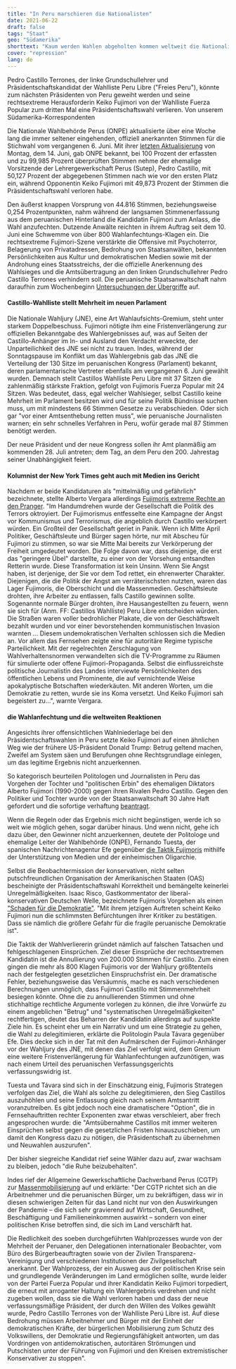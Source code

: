 ```yaml
---
title: "In Peru marschieren die Nationalisten"
date: 2021-06-22
draft: false
tags: "Staat"
geo: "Südamerika"
shorttext: "Kaum werden Wahlen abgeholten kommen weltweit die Nationalisten Schweine aus der Versenkung und schreien Betrug."
cover: "repression"
lang: de
---
```


Pedro Castillo Terrones, der linke Grundschullehrer und Präsidentschaftskandidat der Wahlliste Peru Libre ("Freies Peru"), könnte zum nächsten Präsidenten von Peru geweiht werden und seine rechtsextreme Herausforderin Keiko Fujimori von der Wahlliste Fuerza Popular zum dritten Mal eine Präsidentschaftswahl verlieren. Von unserem Südamerika-Korrespondenten

Die Nationale Wahlbehörde Perus (ONPE) aktualisierte über eine Woche lang die immer seltener eingehenden, offiziell anerkannten Stimmen für die Stichwahl vom vergangenen 6. Juni. Mit ihrer [letzten Aktualisierung](https://larepublica.pe/elecciones/2021/06/13/onpe-resultados-finales-en-vivo-segunda-vuelta-elecciones-2021-en-peru-entre-pedro-castillo-y-keiko-fujimori-pltc/ "Pedro Castillo superó a Keiko Fujimori al 100% de actas contabilizadas por la ONPE") von Montag, dem 14. Juni, gab ONPE bekannt, bei 100 Prozent der erfassten und zu 99,985 Prozent überprüften Stimmen nehme der ehemalige Vorsitzende der Lehrergewerkschaft Perus (Sutep), Pedro Castillo, mit 50,127 Prozent der abgegebenen Stimmen nach wie vor den ersten Platz ein, während Opponentin Keiko Fujimori mit 49,873 Prozent der Stimmen die Präsidentschaftswahl verloren habe.

Den äußerst knappen Vorsprung von 44.816 Stimmen, beziehungsweise 0,254 Prozentpunkten, nahm während der langsamen Stimmenerfassung aus dem peruanischen Hinterland die Kandidatin Fujimori zum Anlass, die Wahl anzufechten. Dutzende Anwälte reichten in ihrem Auftrag seit dem 10. Juni eine Schwemme von über 800 Wahlanfechtungs-Klagen ein. Die rechtsextreme Fujimori-Szene verstärkte die Offensive mit Psychoterror, Belagerung von Privatadressen, Bedrohung von Staatsanwälten, bekannten Persönlichkeiten aus Kultur und demokratischen Medien sowie mit der Androhung eines Staatsstreichs, der die offizielle Anerkennung des Wahlsieges und die Amtsübertragung an den linken Grundschullehrer Pedro Castillo Terrones verhindern soll. Die peruanische Staatsanwaltschaft nahm daraufhin zum Wochenbeginn [Untersuchungen der Übergriffe](https://www.publico.es/politica/fiscalia-peru-investiga-campana-acoso-opositores-fujimori.html "La Fiscalía de Perú investiga campaña de acoso contra opositores a Fujimori") auf.

#### Castillo-Wahlliste stellt Mehrheit im neuen Parlament

Die Nationale Wahljury (JNE), eine Art Wahlaufsichts-Gremium, steht unter starkem Doppelbeschuss. Fujimori nötigte ihm eine Fristenverlängerung zur offiziellen Bekanntgabe des Wahlergebnisses auf, was auf Seiten der Castillo-Anhänger im In- und Ausland den Verdacht erweckte, der Unparteilichkeit des JNE sei nicht zu trauen. Indes, während der Sonntagspause im Konflikt um das Wahlergebnis gab das JNE die Verteilung der 130 Sitze im peruanischen Kongress (Parlament) bekannt, deren parlamentarische Vertreter ebenfalls am vergangenen 6. Juni gewählt wurden. Demnach stellt Castillos Wahlliste Peru Libre mit 37 Sitzen die zahlenmäßig stärkste Fraktion, gefolgt von Fujimoris Fuerza Popular mit 24 Sitzen. Was bedeutet, dass, egal welcher Wahlsieger, selbst Castillo keine Mehrheit im Parlament besitzen wird und für seine Politik Bündnisse suchen muss, um mit mindestens 66 Stimmen Gesetze zu verabschieden. Oder sich gar "vor einer Amtsenthebung retten muss", wie peruanische Journalisten warnen; ein sehr schnelles Verfahren in Peru, wofür gerade mal 87 Stimmen benötigt werden.

Der neue Präsident und der neue Kongress sollen ihr Amt planmäßig am kommenden 28. Juli antreten; dem Tag, an dem Peru den 200. Jahrestag seiner Unabhängigkeit feiert.

#### Kolumnist der New York Times geht auch mit Medien ins Gericht

Nachdem er beide Kandidaturen als "mittelmäßig und gefährlich" bezeichnete, stellte Alberto Vergara allerdings [Fujimoris extreme Rechte an den Pranger](https://www.nytimes.com/es/2021/06/08/espanol/opinion/elecciones-peru.html "Tiempos recios en Perú"). "Im Handumdrehen wurde der Gesellschaft die Politik des Terrors oktroyiert. Der Fujimorismus entfesselte eine Kampagne der Angst vor Kommunismus und Terrorismus, die angeblich durch Castillo verkörpert würden. Ein Großteil der Gesellschaft geriet in Panik. Wenn ich Mitte April Politiker, Geschäftsleute und Bürger sagen hörte, nur mit Abscheu für Fujimori zu stimmen, so war sie Mitte Mai bereits zur Verkörperung der Freiheit umgedeutet worden. Die Folge davon war, dass diejenige, die erst das "geringere Übel" darstellte, zu einer von der Vorsehung entsandten Retterin wurde. Diese Transformation ist kein Unsinn. Wenn Sie Angst haben, ist derjenige, der Sie vor dem Tod rettet, ein ehrenwerter Charakter. Diejenigen, die die Politik der Angst am verräterischsten nutzten, waren das Lager Fujimoris, die Oberschicht und die Massenmedien. Geschäftsleute drohten, ihre Arbeiter zu entlassen, falls Castillo gewinnen sollte. Sogenannte normale Bürger drohten, ihre Hausangestellten zu feuern, wenn sie sich für (Anm. FF: Castillos Wahlliste) Peru Libre entscheiden würden. Die Straßen waren voller bedrohlicher Plakate, die von der Geschäftswelt bezahlt wurden und vor einer bevorstehenden kommunistischen Invasion warnten … Diesem undemokratischen Verhalten schlossen sich die Medien an. Vor allem das Fernsehen zeigte eine für autoritäre Regime typische Parteilichkeit. Mit der regelrechten Zerschlagung von Wahlverhaltensnormen verwandelten sich die TV-Programme zu Räumen für simulierte oder offene Fujimori-Propaganda. Selbst die einflussreichste politische Journalistin des Landes interviewte Persönlichkeiten des öffentlichen Lebens und Prominente, die auf vernichtende Weise apokalyptische Botschaften wiederkäuten. Mit anderen Worten, um die Demokratie zu retten, wurde sie ins Koma versetzt. Und Keiko Fujimori sah begeistert zu…", warnte Vergara.

#### die Wahlanfechtung und die weltweiten Reaktionen

Angesichts ihrer offensichtlichen Wahlniederlage bei den Präsidentschaftswahlen in Peru setzte Keiko Fujimori auf einen ähnlichen Weg wie der frühere US-Präsident Donald Trump: Betrug geltend machen, Zweifel am System säen und Berufungen ohne Rechtsgrundlage einlegen, um das legitime Ergebnis nicht anzuerkennen.

So kategorisch beurteilen Politologen und Journalisten in Peru das Vorgehen der Tochter und "politischen Erbin" des ehemaligen Diktators Alberto Fujimori (1990-2000) gegen ihren Rivalen Pedro Castillo. Gegen den Politiker und Tochter wurde von der Staatsanwaltschaft 30 Jahre Haft gefordert und die sofortige verhaftung [beantragt](https://www.dw.com/es/per%C3%BA-fiscal%C3%ADa-pide-prisi%C3%B3n-preventiva-para-keiko-fujimori/a-57847622 "Perú: fiscalía pide prisión preventiva para Keiko Fujimori").

Wenn die Regeln oder das Ergebnis mich nicht begünstigen, werde ich so weit wie möglich gehen, sogar darüber hinaus. Und wenn nicht, gehe ich dazu über, den Gewinner nicht anzuerkennen, deutete der Politologe und ehemalige Leiter der Wahlbehörde (ONPE), Fernando Tuesta, der spanischen Nachrichtenagentur Efe gegenüber [die Taktik Fujimoris](https://www.efe.com/efe/america/politica/keiko-fujimori-apuesta-por-la-via-trump-ante-su-aparente-derrota-electoral/20000035-4562231 "Keiko Fujimori apuesta por la vía Trump ante su aparente derrota electoral") mithilfe der Unterstützung von Medien und der einheimischen Oligarchie.

Selbst die Beobachtermission der konservativen, nicht selten putschfreundlichen Organisation der Amerikanischen Staaten (OAS) bescheinigte der Präsidentschaftswahl Korrektheit und bemängelte keinerlei Unregelmäßigkeiten. Isaac Risco, Gastkommentator der liberal-konservativen Deutschen Welle, bezeichnete Fujimoris Vorgehen als einen ["Schaden für die Demokratie"](https://www.dw.com/de/meinung-wahlen-zum-schaden-der-demokratie-in-peru/a-57848382 "Wahlen zum Schaden der Demokratie in Peru"). "Mit ihrem jetzigen Auftreten scheint Keiko Fujimori nun die schlimmsten Befürchtungen ihrer Kritiker zu bestätigen. Dass sie nämlich die größere Gefahr für die fragile peruanische Demokratie ist".

Die Taktik der Wahlverliererin gründet nämlich auf falschen Tatsachen und fehlgeschlagenen Einsprüchen. Ziel dieser Einsprüche der rechtsextremen Kandidatin ist die Annullierung von 200.000 Stimmen für Castillo. Zum einen gingen die mehr als 800 Klagen Fujimoris vor der Wahljury größtenteils nach der festgelegten gesetzlichen Einspruchsfrist ein. Der dramatische Fehler, beziehungsweise das Versäumnis, mache es nach verschiedenen Berechnungen unmöglich, dass Fujimori Castillo mit Stimmenmehrheit besiegen könnte. Ohne die zu annullierenden Stimmen und ohne stichhaltige rechtliche Argumente vorlegen zu können, die ihre Vorwürfe zu einem angeblichen "Betrug" und "systematischen Unregelmäßigkeiten" rechtfertigen, deutet das Beharren der Kandidatin allerdings auf suspekte Ziele hin. Es scheint eher um ein Narrativ und um eine Strategie zu gehen, die Wahl zu delegitimieren, erklärte die Politologin Paula Távara gegenüber Efe. Dies decke sich in der Tat mit den Aufmärschen der Fujimori-Anhänger vor der Wahljury des JNE, mit denen das Ziel verfolgt wird, dem Gremium eine weitere Fristenverlängerung für Wahlanfechtungen aufzunötigen, was nach einem Urteil des peruanischen Verfassungsgerichts verfassungswidrig ist.

Tuesta und Távara sind sich in der Einschätzung einig, Fujimoris Strategen verfolgen das Ziel, die Wahl als solche zu delegitimieren, den Sieg Castillos auszuhöhlen und seine Entlassung gleich nach seinem Amtsantritt voranzutreiben. Es gibt jedoch noch eine dramatischere "Option", die in Fernsehauftritten rechter Exponenten zwar etwas verschleiert, aber frech angesprochen wurde: die "Amtsübernahme Castillos mit immer weiteren Einsprüchen selbst gegen die gesetzlichen Fristen hinauszuschieben, um damit den Kongress dazu zu nötigen, die Präsidentschaft zu übernehmen und Neuwahlen auszurufen".

Der bisher siegreiche Kandidat rief seine Wähler dazu auf, zwar wachsam zu bleiben, jedoch "die Ruhe beizubehalten".

Indes rief der Allgemeine Gewerkschaftliche Dachverband Perus (CGTP) zur [Massenmobilisierung](/static/downloads/LA-DEFENSA-DE-LA-VOLUNTAD-POPULAR.pdf "EXIGIMOS LA DEFENSA DE LA VOLUNTAD POPULAR, LA DEMOCRACIA Y LA GOBERNABILIDAD") auf und erklärte: "Der CGTP richtet sich an die Arbeitnehmer und die peruanischen Bürger, um zu bekräftigen, dass wir in diesen schwierigen Zeiten für das Land nicht nur von den Auswirkungen der Pandemie – die sich sehr gravierend auf Wirtschaft, Gesundheit, Beschäftigung und Familieneinkommen auswirkt – sondern von einer politischen Krise betroffen sind, die sich im Land verschärft hat.

Die Redlichkeit des soeben durchgeführten Wahlprozesses wurde von der Mehrheit der Peruaner, den Delegationen internationaler Beobachter, vom Büro des Bürgerbeauftragten sowie von der Zivilen Transparenz-Vereinigung und verschiedenen Institutionen der Zivilgesellschaft anerkannt. Der Wahlprozess, der ein Ausweg aus der politischen Krise sein und grundlegende Veränderungen im Land ermöglichen sollte, wurde leider von der Partei Fuerza Popular und ihrer Kandidatin Keiko Fujimori torpediert, die erneut mit arroganter Haltung ein Wahlergebnis verdrehen und nicht zugeben wollen, dass sie die Wahl verloren haben und dass der neue verfassungsmäßige Präsident, der durch den Willen des Volkes gewählt wurde, Pedro Castillo Terrones von der Wahlliste Perú Libre ist. Auf diese Bedrohung müssen Arbeitnehmer und Bürger mit der Einheit der demokratischen Kräfte, der bürgerlichen Mobilisierung zum Schutz des Volkswillens, der Demokratie und Regierungsfähigkeit antworten, um das Vordringen von antidemokratischen, autoritären Strömungen und Putschisten unter der Führung von Fujimori und den Kreisen extremistischer Konservativer zu stoppen".
